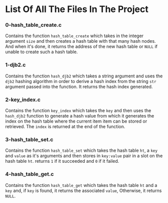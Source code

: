 # List Of All The Files In The Project

### 0-hash_table_create.c
Contains the function `hash_table_create` which takes in the integer argument `size` and then creates a hash table with that many hash nodes. And when it's done, it returns the address of the new hash table or `NULL` if unable to create such a hash table.

### 1-djb2.c
Contains the function `hash_djb2` which takes a string argument and uses the `djb2` hashing algorithm in order to derive a hash index from the string `str` argument passed into the function. It returns the hash index generated.

### 2-key_index.c
Contains the function `key_index` which takes the `key` and then uses the `hash_djb2` function to generate a hash value from which it generates the index on the hash table where the current item item can be stored or retrieved. The `index` is returned at the end of the function.

### 3-hash_table_set.c
Contains the function `hash_table_set` which takes the hash table `ht`, a `key` and `value` as it's arguments and then stores in `key:value` pair in a slot on the hash table `ht`. returns `1` if it succeeded and `0` if it failed.

### 4-hash_table_get.c
Contains the function `hash_table_get` which takes the hash table `ht` and a `key` and, if `key` is found, it returns the associated `value`, Otherwise, it returns `NULL`.

###   

